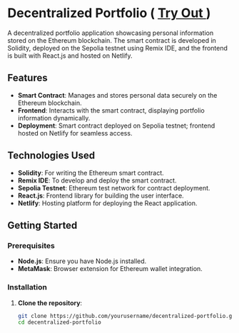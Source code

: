 # Decentralized Portfolio  (        <a href="https://dcentport.netlify.app"> Try Out </a> )

A decentralized portfolio application showcasing personal information stored on the Ethereum blockchain. The smart contract is developed in Solidity, deployed on the Sepolia testnet using Remix IDE, and the frontend is built with React.js and hosted on Netlify.

## Features

- **Smart Contract**: Manages and stores personal data securely on the Ethereum blockchain.
- **Frontend**: Interacts with the smart contract, displaying portfolio information dynamically.
- **Deployment**: Smart contract deployed on Sepolia testnet; frontend hosted on Netlify for seamless access.

## Technologies Used

- **Solidity**: For writing the Ethereum smart contract.
- **Remix IDE**: To develop and deploy the smart contract.
- **Sepolia Testnet**: Ethereum test network for contract deployment.
- **React.js**: Frontend library for building the user interface.
- **Netlify**: Hosting platform for deploying the React application.

## Getting Started

### Prerequisites

- **Node.js**: Ensure you have Node.js installed.
- **MetaMask**: Browser extension for Ethereum wallet integration.

### Installation

1. **Clone the repository**:
   ```bash
   git clone https://github.com/yourusername/decentralized-portfolio.git
   cd decentralized-portfolio
